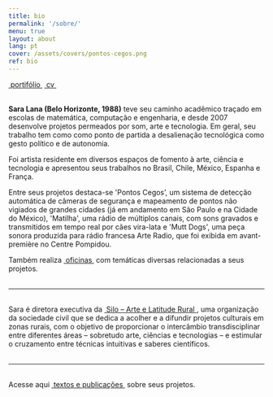 ```yaml
---
title: bio
permalink: '/sobre/'
menu: true
layout: about
lang: pt
cover: /assets/covers/pontos-cegos.png
ref: bio
---
```


<div class="selection">
<a href="../assets/docs/portifolio.pdf" target="_blank">&nbsp;portifólio&nbsp;</a>
<a href="../assets/docs/cv-pt.pdf" target="_blank">&nbsp;cv&nbsp;</a>
</div>

<br>

**Sara Lana (Belo Horizonte, 1988)** teve seu caminho acadêmico traçado em escolas de matemática, computação e engenharia, e desde 2007 desenvolve projetos permeados por som, arte e tecnologia.
Em geral, seu trabalho tem como como ponto de partida a desalienação tecnológica como gesto político e de autonomia.  
  
Foi artista residente em diversos espaços de fomento à arte, ciência e tecnologia e apresentou seus trabalhos no Brasil, Chile, México, Espanha e França. 
  
Entre seus projetos destaca-se 'Pontos Cegos’, um sistema de detecção automática de câmeras de segurança e mapeamento de pontos não vigiados de grandes cidades (já em andamento em São Paulo e na Cidade do México), 'Matilha', uma rádio de múltiplos canais, com sons gravados e transmitidos em tempo real por cães vira-lata e 'Mutt Dogs', uma peça sonora produzida para rádio francesa Arte Radio, que foi exibida em avant-première no Centre Pompidou. 


<div class="selection">
Também realiza <a href="../workshops" target="_blank">&nbsp;oficinas&nbsp;</a> com temáticas diversas relacionadas a seus projetos.
</div>

<br>

---

<br>
<div class="selection">
Sara é diretora executiva da <a href="https://silo.org.br/" target="_blank">&nbsp;Silo – Arte e Latitude Rural&nbsp;</a>, uma organização da sociedade civil que se dedica a acolher e a difundir projetos culturais em zonas rurais, com o objetivo de proporcionar o intercâmbio transdisciplinar entre diferentes áreas – sobretudo arte, ciências e tecnologias – e estimular o cruzamento entre técnicas intuitivas e saberes científicos.
</div>

<br>

---


<br>
<div class="selection">
Acesse aqui <a href="../textos" target="_blank">&nbsp;textos e publicações&nbsp;</a> sobre seus projetos.
</div>

<br>


